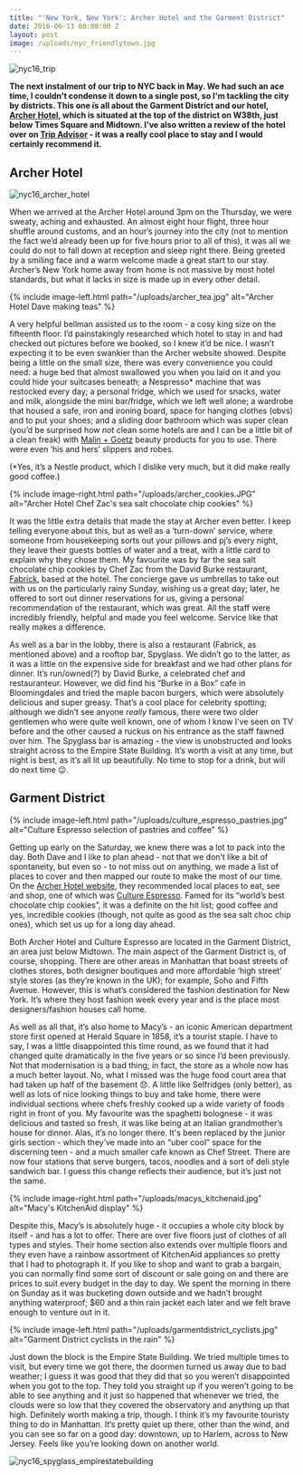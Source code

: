 ```yaml
---
title: "'New York, New York': Archer Hotel and the Garment District"
date: 2016-06-13 00:00:00 Z
layout: post
image: /uploads/nyc_friendlytown.jpg
---
```


![nyc16_trip](/uploads/nyc2016.jpg)

**The next instalment of our trip to NYC back in May. We had such an ace time, I couldn't condense it down to a single post, so I'm tackling the city by districts. This one is all about the Garment District and our hotel, [Archer Hotel](http://archerhotel.com/new-york), which is situated at the top of the district on W38th, just below Times Square and Midtown. I've also written a review of the hotel over on [Trip Advisor](https://www.tripadvisor.co.uk/ShowUserReviews-g60763-d5550873-r380268062-Archer_Hotel_New_York-New_York_City_New_York.html) - it was a really cool place to stay and I would certainly recommend it.**

<!--more-->

## Archer Hotel

![nyc16_archer_hotel](/uploads/nyc2016_archer.jpg)

When we arrived at the Archer Hotel around 3pm on the Thursday, we were sweaty, aching and exhausted. An almost eight hour flight, three hour shuffle around customs, and an hour’s journey into the city (not to mention the fact we’d already been up for five hours prior to all of this), it was all we could do not to fall down at reception and sleep right there. Being greeted by a smiling face and a warm welcome made a great start to our stay. Archer’s New York home away from home is not massive by most hotel standards, but what it lacks in size is made up in every other detail.

{% include image-left.html path="/uploads/archer_tea.jpg" alt="Archer Hotel Dave making teas" %}

A very helpful bellman assisted us to the room - a cosy king size on the fifteenth floor. I’d painstakingly researched which hotel to stay in and had checked out pictures before we booked, so I knew it’d be nice. I wasn’t expecting it to be even swankier than the Archer website showed. Despite being a little on the small size, there was every convenience you could need: a huge bed that almost swallowed you when you laid on it and you could hide your suitcases beneath; a Nespresso* machine that was restocked every day; a personal fridge, which we used for snacks, water and milk, alongside the mini bar/fridge, which we left well alone; a wardrobe that housed a safe, iron and ironing board, space for hanging clothes (obvs) and to put your shoes; and a sliding door bathroom which was super clean (you’d be surprised how *not* clean some hotels are and I can be a little bit of a clean freak) with [Malin + Goetz](https://www.malinandgoetz.com/) beauty products for you to use. There were even ‘his and hers’ slippers and robes.

(*Yes, it’s a Nestle product, which I dislike very much, but it did make really good coffee.)

{% include image-right.html path="/uploads/archer_cookies.JPG" alt="Archer Hotel Chef Zac's sea salt chocolate chip cookies" %}

It was the little extra details that made the stay at Archer even better. I keep telling everyone about this, but as well as a ‘turn-down’ service, where someone from housekeeping sorts out your pillows and pj’s every night, they leave their guests bottles of water and a treat, with a little card to explain why they chose them. My favourite was by far the sea salt chocolate chip cookies by Chef Zac from the David Burke restaurant, [Fabrick](http://www.davidburkefabrick.com/), based at the hotel. The concierge gave us umbrellas to take out with us on the particularly rainy Sunday, wishing us a great day; later, he offered to sort out dinner reservations for us, giving a personal recommendation of the restaurant, which was great. All the staff were incredibly friendly, helpful and made you feel welcome. Service like that really makes a difference.

As well as a bar in the lobby, there is also a restaurant (Fabrick, as mentioned above) and a rooftop bar, Spyglass. We didn’t go to the latter, as it was a little on the expensive side for breakfast and we had other plans for dinner. It’s run/owned(?) by David Burke, a celebrated chef and restauranteur. However, we did find his “Burke in a Box” cafe in Bloomingdales and tried the maple bacon burgers, which were absolutely delicious and super greasy. That’s a cool place for celebrity spotting; although we didn’t see anyone *really* famous, there were two older gentlemen who were quite well known, one of whom I know I’ve seen on TV before and the other caused a ruckus on his entrance as the staff fawned over him. The Spyglass bar is amazing - the view is unobstructed and looks straight across to the Empire State Building. It’s worth a visit at any time, but night is best, as it’s all lit up beautifully. No time to stop for a drink, but will do next time :wink:.

## Garment District

{% include image-left.html path="/uploads/culture_espresso_pastries.jpg" alt="Culture Espresso selection of pastries and coffee" %}

Getting up early on the Saturday, we knew there was a lot to pack into the day. Both Dave and I like to plan ahead - not that we don’t like a bit of spontaneity, but even so - to not miss out on anything, we made a list of places to cover and then mapped our route to make the most of our time. On the [Archer Hotel website](http://blog.archerhotel.com/favorite-finds-manhattan-desserts/), they recommended local places to eat, see and shop, one of which was [Culture Espresso](http://www.cultureespresso.com/). Famed for its “world’s best chocolate chip cookies”, it was a definite on the hit list; good coffee and yes, incredible cookies (though, not quite as good as the sea salt choc chip ones), which set us up for a long day ahead.

Both Archer Hotel and Culture Espresso are located in the Garment District, an area just below Midtown. The main aspect of the Garment District is, of course, shopping. There are other areas in Manhattan that boast streets of clothes stores, both designer boutiques and more affordable ‘high street’ style stores (as they’re known in the UK); for example, Soho and Fifth Avenue. However, this is what’s considered the fashion destination for New York. It’s where they host fashion week every year and is the place most designers/fashion houses call home.

As well as all that, it’s also home to Macy’s - an iconic American department store first opened at Herald Square in 1858, it’s a tourist staple. I have to say, I was a little disappointed this time round, as we found that it had changed quite dramatically in the five years or so since I’d been previously. Not that modernisation is a bad thing; in fact, the store as a whole now has a much better layout. No, what I missed was the huge food court area that had taken up half of the basement :disappointed:. A little like Selfridges (only better), as well as lots of nice looking things to buy and take home, there were individual sections where chefs freshly cooked up a wide variety of foods right in front of you. My favourite was the spaghetti bolognese - it was delicious and tasted so fresh, it was like being at an Italian grandmother’s house for dinner. Alas, it’s no longer there. It's been replaced by the junior girls section - which they’ve made into an “uber cool” space for the discerning teen - and a much smaller cafe known as Chef Street. There are now four stations that serve burgers, tacos, noodles and a sort of deli style sandwich bar. I guess this change reflects their audience, but it’s just not the same.

{% include image-right.html path="/uploads/macys_kitchenaid.jpg" alt="Macy's KitchenAid display" %}

Despite this, Macy’s is absolutely huge - it occupies a whole city block by itself - and has a lot to offer. There are over five floors just of clothes of all types and styles. Their home section also extends over multiple floors and they even have a rainbow assortment of KitchenAid appliances so pretty that I had to photograph it. If you like to shop and want to grab a bargain, you can normally find some sort of discount or sale going on and there are prices to suit every budget in the day to day. We spent the morning in there on Sunday as it was bucketing down outside and we hadn’t brought anything waterproof; $60 and a thin rain jacket each later and we felt brave enough to venture out in it.

{% include image-left.html path="/uploads/garmentdistrict_cyclists.jpg" alt="Garment District cyclists in the rain" %}

Just down the block is the Empire State Building. We tried multiple times to visit, but every time we got there, the doormen turned us away due to bad weather; I guess it was good that they did that so you weren’t disappointed when you got to the top. They told you straight up if you weren’t going to be able to see anything and it just so happened that whenever we tried, the clouds were so low that they covered the observatory and anything up that high. Definitely worth making a trip, though. I think it’s my favourite touristy thing to do in Manhattan. It’s pretty quiet up there, other than the wind, and you can see so far on a good day: downtown, up to Harlem, across to New Jersey. Feels like you’re looking down on another world.

![nyc16_spyglass_empirestatebuilding](/uploads/spyglass_empirestatebuilding.jpg)
